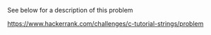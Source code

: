 See below for a description of this problem

https://www.hackerrank.com/challenges/c-tutorial-strings/problem